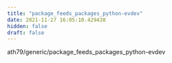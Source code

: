 ```yaml
---
title: "package_feeds_packages_python-evdev"
date: 2021-11-27 16:05:10.429438
hidden: false
draft: false
---
```


ath79/generic/package_feeds_packages_python-evdev

